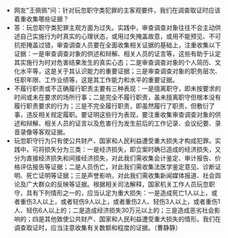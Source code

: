 - 网友"王佩佩"问：针对玩忽职守类犯罪的主客观要件，我们在调查取证时应该着重收集哪些证据？
- 答：玩忽职守类犯罪主观方面为过失。实践中，审查调查对象往往不会主动供述自己实施行为时真实的心理状态，或用过失掩盖故意，或用不能预见、不可抗拒掩盖过错，审查调查人员要在全面收集相关证据的基础上，注重收集以下证据：一是审查调查对象的供述和辩解、相关人员的证言等，这些有助于认定其实施行为时对危害结果发生的真实心态；二是审查调查对象的个人简历、文化水平等，这是关于其认识能力的重要证据；三是审查调查对象的职务层次、任职年限、工作业绩等，这是其工作能力和水平的重要证据。
- 不履行职责或不正确履行职责主要有三种表现：一是擅离职守，即未按要求的时间或未在要求的场所行事；二是完全不履行职责，虽未擅离职守但根本没有履行职责要求的行为；三是不完全履行职责，即虽然履行了职责，但敷衍了事，违反相关规定履职。要证明这些行为表现，要注重收集审查调查对象的供述和辩解、相关人员的证言以及危害行为发生前后的工作记录、会议纪要、录音录像等客观证据。
- 玩忽职守行为只有使公共财产、国家和人民利益遭受重大损失才构成犯罪。实践中，可将损失分为三类：一是经济损失，即立案时确已造成的经济损失，又分为直接经济损失和间接经济损失，对此我们需收集会计鉴定、审计报告、价格评估报告等证据；二是人员伤亡，对此我们需收集法医学鉴定意见、诊断证明、死亡证明等证据；三是声誉影响，对此我们需收集新闻媒体报道、社会舆论及广大群众的反映等证据。根据相关司法解释，国家机关工作人员玩忽职守，具有下列情形之一的，应当认定为重大损失：一是造成死亡1人以上，或者重伤3人以上，或者轻伤9人以上，或者重伤2人、轻伤3人以上，或者重伤1人、轻伤6人以上的；二是造成经济损失30万元以上的；三是造成恶劣社会影响的；四是其他致使公共财产、国家和人民利益遭受重大损失的情形。我们在调查取证时，应当注意收集有关数额和程度的证据。（曹静静）